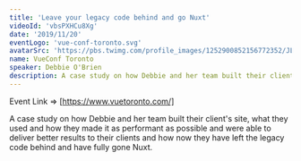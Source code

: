 ```yaml
---
title: 'Leave your legacy code behind and go Nuxt'
videoId: 'vbsPXHCu8Xg'
date: '2019/11/20'
eventLogo: 'vue-conf-toronto.svg'
avatarSrc: 'https://pbs.twimg.com/profile_images/1252900852156772352/JLIVJ-TC_400x400.jpg'
name: VueConf Toronto
speaker: Debbie O'Brien
description: A case study on how Debbie and her team built their client's site, what they used and how they made it as performant as possible and were able to deliver better results to their clients and how now they have left the legacy code behind and have fully gone Nuxt.
---
```


Event Link => [https://www.vuetoronto.com/]

A case study on how Debbie and her team built their client's site, what they used and how they made it as performant as possible and were able to deliver better results to their clients and how now they have left the legacy code behind and have fully gone Nuxt.
